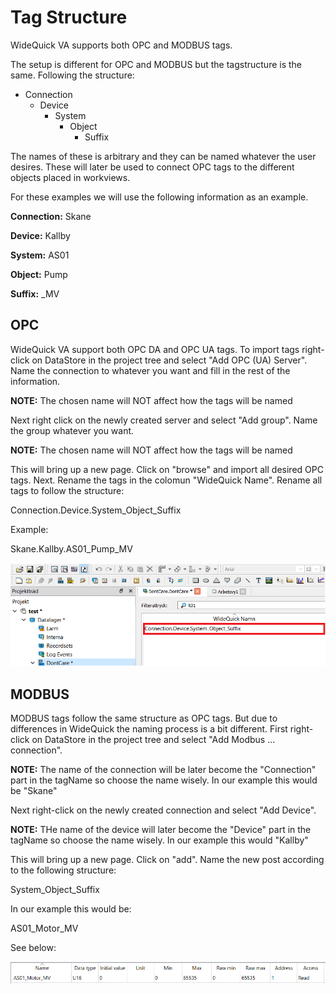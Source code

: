 Tag Structure
=======
WideQuick VA supports both OPC and MODBUS tags.

The setup is different for OPC and MODBUS but the tagstructure is the same. Following the structure:

- Connection 
    - Device
        - System
            - Object
                - Suffix

The names of these is arbitrary and they can be named whatever the user desires. These will later be used to connect OPC tags to the different objects placed in workviews.

For these examples we will use the following information as an example.

**Connection:** Skane

**Device:** Kallby

**System:** AS01

**Object:** Pump

**Suffix:** _MV

## OPC
WideQuick VA support both OPC DA and OPC UA tags. To import tags right-click on DataStore in the project tree and select "Add OPC (UA) Server". Name the connection to whatever you want and fill in the rest of the information.

**NOTE:** The chosen name will NOT affect how the tags will be named

Next right click on the newly created server and select "Add group". Name the group whatever you want. 

**NOTE:** The chosen name will NOT affect how the tags will be named

This will bring up a new page. Click on "browse" and import all desired OPC tags. Next. Rename the tags in the colomun "WideQuick Name".
Rename all tags to follow the structure:

Connection.Device.System_Object_Suffix

Example:

Skane.Kallby.AS01_Pump_MV

![pics](pics/OPC-klippt.png)

## MODBUS
MODBUS tags follow the same structure as OPC tags. But due to differences in WideQuick the naming process is a bit different. First right-click on DataStore in the project tree and select "Add Modbus ... connection".

**NOTE:** The name of the connection will be later become the "Connection" part in the tagName so choose the name wisely. In our example this would be "Skane"

Next right-click on the newly created connection and select "Add Device".

**NOTE:** THe name of the device will later become the "Device" part in the tagName so choose the name wisely. In our example this would "Kallby"

This will bring up a new page. Click on "add". Name the new post according to the following structure:

System_Object_Suffix

In our example this would be:

AS01_Motor_MV

See below:

![Modbus](Pics/MODBUS.png)